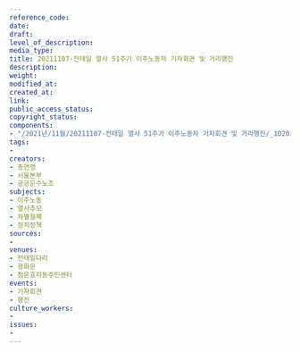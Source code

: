 ```yaml
---
reference_code: 
date: 
draft: 
level_of_description: 
media_type: 
title: 20211107-전태일 열사 51주기 이주노동자 기자회견 및 거리행진
description: 
weight: 
modified_at: 
created_at: 
link: 
public_access_status: 
copyright_status: 
components:
- "/2021년/11월/20211107-전태일 열사 51주기 이주노동자 기자회견 및 거리행진/_1D20277.jpg"
tags:
- 
creators:
- 총연맹
- 서울본부
- 공공운수노조
subjects:
- 이주노동
- 열사추모
- 차별철폐
- 정치정책
sources:
- 
venues:
- 전태일다리
- 광화문
- 청운효자동주민센터
events:
- 기자회견
- 행진
culture_workers:
- 
issues:
- 
---
```

